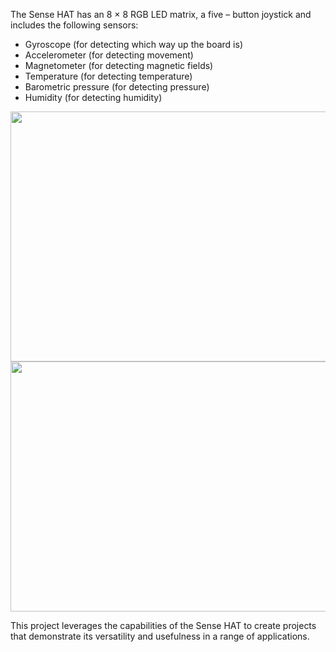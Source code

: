 <p>
  The Sense HAT has an 8 × 8 RGB LED matrix, a five – button joystick and includes the following sensors:
  <ul>
    <li>Gyroscope (for detecting which way up the board is) </li>
    <li>Accelerometer (for detecting movement) </li>
    <li>Magnetometer (for detecting magnetic fields) </li>
    <li>Temperature (for detecting temperature) </li>
    <li>Barometric pressure (for detecting pressure) </li>
    <li> Humidity (for detecting humidity) </li>
</ul>
 </p>

<p align="center">
  <img width="600" height="400" src="https://user-images.githubusercontent.com/46720345/216893244-728f488b-cdc6-48df-9fa2-52ecf0f6a893.png">
  <br>
  <img width="600" height="400" src="https://user-images.githubusercontent.com/46720345/216893335-cb76a55c-8bfb-4adb-bb99-a3c615ed367a.png">
</p>

<p>
  This project leverages the capabilities of the Sense HAT to create projects that demonstrate its versatility and usefulness in a range of applications. 
  </p>
